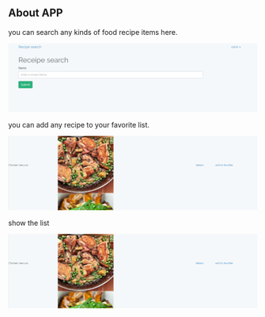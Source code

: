 
## About APP 

<p>you can search any kinds of food recipe items here.</p>

<img src="https://github.com/nahidmbstu/Recipe_search/blob/master/public/1.PNG" >


<p>you can add any recipe to your favorite list.</p>


<img src="https://github.com/nahidmbstu/Recipe_search/blob/master/public/2.PNG" >

<p>show the list</p>

<img src="https://github.com/nahidmbstu/Recipe_search/blob/master/public/2.PNG" >


